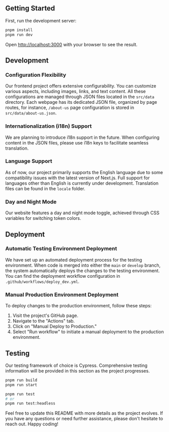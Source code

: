 ## Getting Started

First, run the development server:

```bash
pnpm install
pnpm run dev
```

Open [http://localhost:3000](http://localhost:3000) with your browser to see the result.

## Development

### Configuration Flexibility
Our frontend project offers extensive configurability. You can customize various aspects, including images, links, and text content. All these configurations are managed through JSON files located in the `src/data` directory. Each webpage has its dedicated JSON file, organized by page routes, for instance, `/about-us` page configuration is stored in `src/data/about-us.json`.

### Internationalization (i18n) Support
We are planning to introduce i18n support in the future. When configuring content in the JSON files, please use i18n keys to facilitate seamless translation.

### Language Support
As of now, our project primarily supports the English language due to some compatibility issues with the latest version of Next.js. Full support for languages other than English is currently under development. Translation files can be found in the `locale` folder.

### Day and Night Mode
Our website features a day and night mode toggle, achieved through CSS variables for switching token colors.

## Deployment

### Automatic Testing Environment Deployment
We have set up an automated deployment process for the testing environment. When code is merged into either the `main` or `develop` branch, the system automatically deploys the changes to the testing environment. You can find the deployment workflow configuration in `.github/workflows/deploy_dev.yml`.

### Manual Production Environment Deployment
To deploy changes to the production environment, follow these steps:
1. Visit the project's GitHub page.
2. Navigate to the "Actions" tab.
3. Click on "Manual Deploy to Production."
4. Select "Run workflow" to initiate a manual deployment to the production environment.

## Testing

Our testing framework of choice is Cypress. Comprehensive testing information will be provided in this section as the project progresses.

```bash
pnpm run build
pnpm run start

pnpm run test
# or
pnpm run test:headless
```

Feel free to update this README with more details as the project evolves. If you have any questions or need further assistance, please don't hesitate to reach out. Happy coding!
